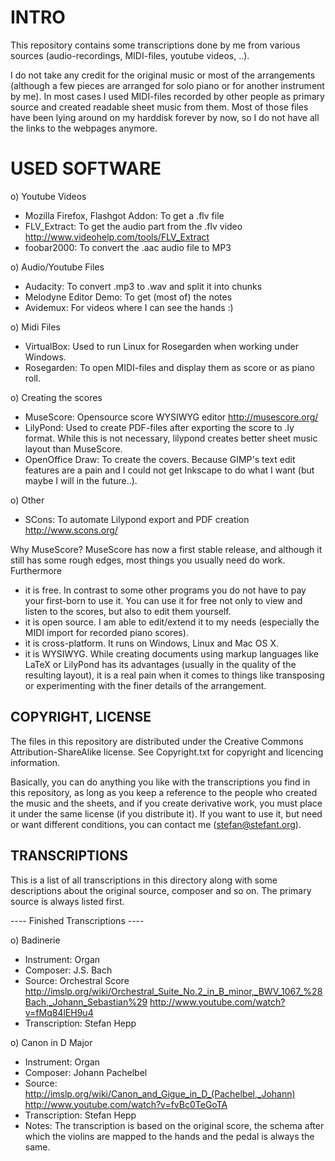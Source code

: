 INTRO
=====

This repository contains some transcriptions done by me from various sources (audio-recordings, MIDI-files, youtube videos, ..).

I do not take any credit for the original music or most of the arrangements (although a few pieces are arranged for solo piano or 
for another instrument by me). In most cases I used MIDI-files recorded by other people as primary source and created readable sheet music from
them. Most of those files have been lying around on my harddisk forever by now, so I do not have all the links to the webpages anymore.

USED SOFTWARE
==============

o) Youtube Videos
- Mozilla Firefox, Flashgot Addon: To get a .flv file
- FLV_Extract: To get the audio part from the .flv video
  http://www.videohelp.com/tools/FLV_Extract
- foobar2000: To convert the .aac audio file to MP3

o) Audio/Youtube Files
- Audacity: To convert .mp3 to .wav and split it into chunks
- Melodyne Editor Demo: To get (most of) the notes 
- Avidemux: For videos where I can see the hands :)

o) Midi Files
- VirtualBox: Used to run Linux for Rosegarden when working under Windows.
- Rosegarden: To open MIDI-files and display them as score or as piano roll. 

o) Creating the scores
- MuseScore: Opensource score WYSIWYG editor
  http://musescore.org/
- LilyPond: Used to create PDF-files after exporting the score to .ly format.
  While this is not necessary, lilypond creates better sheet music layout than MuseScore.
- OpenOffice Draw: To create the covers. Because GIMP's text edit features are a pain and I could not get Inkscape to
  do what I want (but maybe I will in the future..).

o) Other
- SCons: To automate Lilypond export and PDF creation
  http://www.scons.org/

Why MuseScore? MuseScore has now a first stable release, and although it still has some rough edges, most things you 
usually need do work. Furthermore 
- it is free. In contrast to some other programs you do not have to pay your first-born to use it. You can use it 
  for free not only to view and listen to the scores, but also to edit them yourself.
- it is open source. I am able to edit/extend it to my needs (especially the MIDI import for recorded piano scores).
- it is cross-platform. It runs on Windows, Linux and Mac OS X.
- it is WYSIWYG. While creating documents using markup languages like LaTeX or LilyPond has its advantages (usually in the quality 
  of the resulting layout), it is a real pain when it comes to things like transposing or experimenting with the finer details of the
  arrangement.


COPYRIGHT, LICENSE
------------------

The files in this repository are distributed under the Creative Commons Attribution-ShareAlike license.
See Copyright.txt for copyright and licencing information. 

Basically, you can do anything you like with the transcriptions you find in this repository, as long as you keep a reference to
the people who created the music and the sheets, and if you create derivative work, you must place it under the same license
(if you distribute it). If you want to use it, but need or want different conditions, you can contact me (stefan@stefant.org).

TRANSCRIPTIONS
--------------

This is a list of all transcriptions in this directory along with some descriptions about the original source, composer and so on.
The primary source is always listed first. 

---- Finished Transcriptions ----

o) Badinerie
- Instrument: Organ
- Composer: J.S. Bach
- Source: Orchestral Score
	  http://imslp.org/wiki/Orchestral_Suite_No.2_in_B_minor,_BWV_1067_%28Bach,_Johann_Sebastian%29
	  http://www.youtube.com/watch?v=fMq84lEH9u4
- Transcription: Stefan Hepp

o) Canon in D Major
- Instrument: Organ
- Composer: Johann Pachelbel
- Source: http://imslp.org/wiki/Canon_and_Gigue_in_D_(Pachelbel,_Johann)
	  http://www.youtube.com/watch?v=fvBc0TeGoTA
- Transcription: Stefan Hepp
- Notes: The transcription is based on the original score, the schema after which the violins are mapped to the hands and the pedal is
	 always the same.


